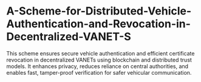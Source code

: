 # A-Scheme-for-Distributed-Vehicle-Authentication-and-Revocation-in-Decentralized-VANET-S
This scheme ensures secure vehicle authentication and efficient certificate revocation in decentralized VANETs using blockchain and distributed trust models. It enhances privacy, reduces reliance on central authorities, and enables fast, tamper-proof verification for safer vehicular communication.
